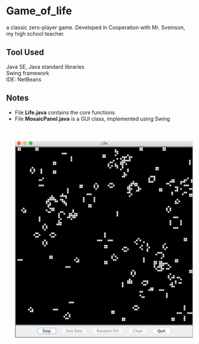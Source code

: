 # Game_of_life
a classic zero-player game. Developed in Cooperation with Mr. Sveinson, my high school teacher. 

## Tool Used
Java SE, Java standard libraries
<br>Swing framework
<br>IDE: NetBeans

## Notes
- File **Life.java** contains the core functions
- File **MosaicPanel.java** is a GUI class, implemented using Swing 
<br><br><br><br>
![alt text](image.png)
